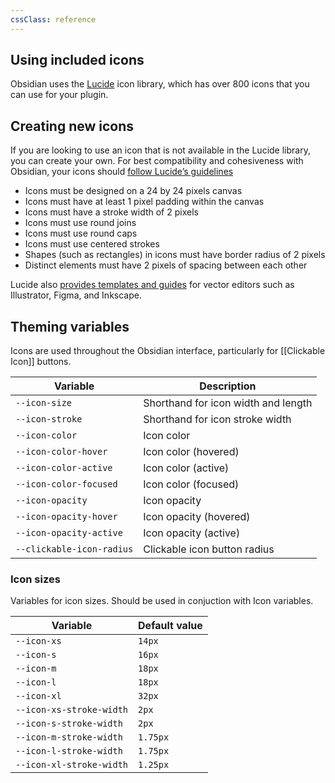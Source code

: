 ```yaml
---
cssClass: reference
---
```


## Using included icons

Obsidian uses the [Lucide](https://lucide.dev/) icon library, which has over 800 icons that you can use for your plugin.

## Creating new icons

If you are looking to use an icon that is not available in the Lucide library, you can create your own. For best compatibility and cohesiveness with Obsidian, your icons should [follow Lucide’s guidelines](https://github.com/lucide-icons/lucide/blob/main/docs/ICON_DESIGN_GUIDE.md)

-   Icons must be designed on a 24 by 24 pixels canvas
-   Icons must have at least 1 pixel padding within the canvas
-   Icons must have a stroke width of 2 pixels
-   Icons must use round joins
-   Icons must use round caps
-   Icons must use centered strokes
-   Shapes (such as rectangles) in icons must have border radius of 2 pixels
-   Distinct elements must have 2 pixels of spacing between each other

Lucide also [provides templates and guides](https://github.com/lucide-icons/lucide/blob/main/CONTRIBUTING.md) for vector editors such as Illustrator, Figma, and Inkscape.

## Theming variables

Icons are used throughout the Obsidian interface, particularly for [[Clickable Icon]] buttons.

| Variable                  | Description                         |
| ------------------------- | ----------------------------------- |
| `--icon-size`             | Shorthand for icon width and length |
| `--icon-stroke`           | Shorthand for icon stroke width     |
| `--icon-color`            | Icon color                          |
| `--icon-color-hover`      | Icon color (hovered)                |
| `--icon-color-active`     | Icon color (active)                 |
| `--icon-color-focused`    | Icon color (focused)                |
| `--icon-opacity`          | Icon opacity                        |
| `--icon-opacity-hover`    | Icon opacity (hovered)              |
| `--icon-opacity-active`   | Icon opacity (active)               |
| `--clickable-icon-radius` | Clickable icon button radius        | 

### Icon sizes

Variables for icon sizes. Should be used in conjuction with Icon variables.

| Variable                 | Default value |
| ------------------------ | ------------- |
| `--icon-xs`              | `14px`        |
| `--icon-s`               | `16px`        |
| `--icon-m`               | `18px`        |
| `--icon-l`               | `18px`        |
| `--icon-xl`              | `32px`        |
| `--icon-xs-stroke-width` | `2px`         |
| `--icon-s-stroke-width`  | `2px`         |
| `--icon-m-stroke-width`  | `1.75px`      | 
| `--icon-l-stroke-width`  | `1.75px`      |
| `--icon-xl-stroke-width` | `1.25px`      |
